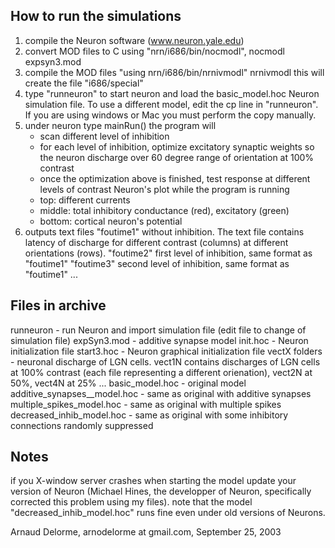 How to run the simulations
--------------------------
1) compile the Neuron software (www.neuron.yale.edu)
2) convert MOD files to C using "nrn/i686/bin/nocmodl", 
	nocmodl expsyn3.mod	
3) compile the MOD files "using nrn/i686/bin/nrnivmodl"
	nrnivmodl
    this will create the file "i686/special"
4) type "runneuron" to start neuron and load the basic_model.hoc
   Neuron simulation file. To use a different model, edit
   the cp line in "runneuron". If you are using windows or Mac
   you must perform the copy manually.
5) under neuron type mainRun()
   the program will
	- scan different level of inhibition
    - for each level of inhibition, optimize excitatory synaptic
      weights so the neuron discharge over 60 degree range of
      orientation at 100% contrast
    - once the optimization above is finished, test response at 
      different levels of contrast
   Neuron's plot while the program is running
    - top: different currents
    - middle: total inhibitory conductance (red), excitatory (green)
    - bottom: cortical neuron's potential
6) outputs text files
    "foutime1" without inhibition. The text file contains latency of
               discharge for different contrast (columns) at different
               orientations (rows). 
    "foutime2" first level of inhibition, same format as "foutime1"
    "foutime3" second level of inhibition, same format as "foutime1"
    ...

Files in archive
----------------
runneuron     - run Neuron and import simulation file
                (edit file to change of simulation file)
expSyn3.mod   - additive synapse model
init.hoc      - Neuron initialization file
start3.hoc    - Neuron graphical initialization file
vectX folders - neuronal discharge of LGN cells. vect1N contains 
                discharges of LGN cells at 100% contrast (each file
                representing a different orienation), vect2N at 50%, 
                vect4N at 25% ...
basic_model.hoc              - original model
additive_synapses__model.hoc - same as original with additive synapses
multiple_spikes_model.hoc    - same as original with multiple spikes
decreased_inhib_model.hoc    - same as original with some inhibitory 
                               connections randomly suppressed

Notes
-----
if you X-window server crashes when starting the model
update your version of Neuron (Michael Hines, the developper
of Neuron, specifically corrected this problem using my files).
note that the model "decreased_inhib_model.hoc" runs fine even 
under old versions of Neurons. 

Arnaud Delorme, arnodelorme at gmail.com, September 25, 2003
